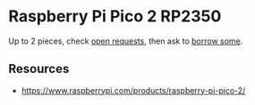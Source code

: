 # Raspberry Pi Pico 2 RP2350
Up to 2 pieces, check [open requests](../../../../issues?q=is%3Aissue+is%3Aopen+%22Raspberry+Pi+Pico+2+RP2350%22+in%3Atitle), then ask to [borrow some](../../../../issues/new?title=Borrow%20request%20for%20Raspberry+Pi+Pico+2+RP2350&body=1%20piece%20of%20[this](../blob/main/Hardware/Microcontrollers/Raspberry_Pi_Pico_2_RP2350.md)%20for%20~2%20weeks.).

## Resources
- https://www.raspberrypi.com/products/raspberry-pi-pico-2/

